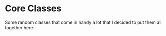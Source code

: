 # Core Classes

Some random classes that come in handy a lot that I decided to put them all together here.
